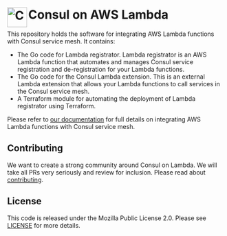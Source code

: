 <h1>
  <img src="https://raw.githubusercontent.com/hashicorp/terraform-aws-consul-lambda/main/_docs/logo.svg" align="left" height="46px" alt="Consul logo"/>
  <span>Consul on AWS Lambda</span>
</h1>

This repository holds the software for integrating AWS Lambda functions with Consul service mesh.
It contains:
- The Go code for Lambda registrator. Lambda registrator is an AWS Lambda function that automates and manages Consul service registration and de-registration for your Lambda functions.
- The Go code for the Consul Lambda extension. This is an external Lambda extension that allows your Lambda functions to call services in the Consul service mesh.
- A Terraform module for automating the deployment of Lambda registrator using Terraform.

Please refer to [our documentation](https://www.consul.io/docs/lambda) for full details on integrating AWS Lambda functions with Consul service mesh.

## Contributing

We want to create a strong community around Consul on Lambda. We will take all PRs very seriously and review for inclusion. Please read about [contributing](./CONTRIBUTING.md).

## License

This code is released under the Mozilla Public License 2.0. Please see [LICENSE](https://github.com/hashicorp/terraform-aws-consul-lambda/blob/main/LICENSE) for more details.
